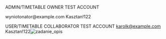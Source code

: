 <p>ADMIN/TIMETABLE OWNER TEST ACCOUNT</p>
wyniotonator@example.com
Kasztan!122

USER/TIMETABLE COLLABORATOR TEST ACCOUNT
karolk@example.com
Kasztan!122![zadanie_opis](https://github.com/user-attachments/assets/77e5be12-951b-487f-9931-7481a40c42e6)
